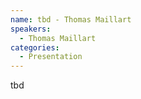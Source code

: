 ```yaml
--- 
name: tbd - Thomas Maillart 
speakers: 
  - Thomas Maillart
categories:
  - Presentation
---
```


tbd
